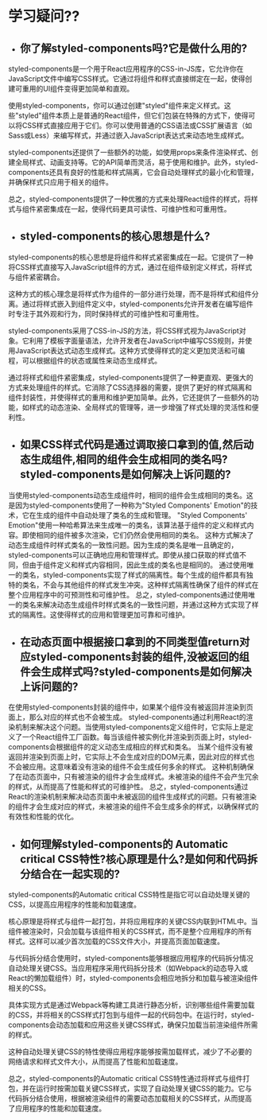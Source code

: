 # 学习疑问??

- ## 你了解styled-components吗?它是做什么用的?

styled-components是一个用于React应用程序的CSS-in-JS库，它允许你在JavaScript文件中编写CSS样式。它通过将组件和样式直接绑定在一起，使得创建可重用的UI组件变得更加简单和直观。

使用styled-components，你可以通过创建"styled"组件来定义样式。这些"styled"组件本质上是普通的React组件，但它们包装在特殊的方式下，使得可以将CSS样式直接应用于它们。你可以使用普通的CSS语法或CSS扩展语言（如Sass或Less）来编写样式，并通过嵌入JavaScript表达式来动态地生成样式。

styled-components还提供了一些额外的功能，如使用props来条件渲染样式、创建全局样式、动画支持等。它的API简单而灵活，易于使用和维护。此外，styled-components还具有良好的性能和样式隔离，它会自动处理样式的最小化和管理，并确保样式只应用于相关的组件。

总之，styled-components提供了一种优雅的方式来处理React组件的样式，将样式与组件紧密集成在一起，使得代码更具可读性、可维护性和可重用性。


- ## styled-components的核心思想是什么?

styled-components的核心思想是将组件和样式紧密集成在一起。它提供了一种将CSS样式直接写入JavaScript组件的方式，通过在组件级别定义样式，将样式与组件紧密耦合。

这种方式的核心理念是将样式作为组件的一部分进行处理，而不是将样式和组件分离。通过将样式嵌入到组件定义中，styled-components允许开发者在编写组件时专注于其外观和行为，同时保持样式的可维护性和可重用性。

styled-components采用了CSS-in-JS的方法，将CSS样式视为JavaScript对象。它利用了模板字面量语法，允许开发者在JavaScript中编写CSS规则，并使用JavaScript表达式动态生成样式。这种方式使得样式的定义更加灵活和可编程，可以根据组件的状态或属性来动态生成样式。

通过将样式和组件紧密集成，styled-components提供了一种更直观、更强大的方式来处理组件的样式。它消除了CSS选择器的需要，提供了更好的样式隔离和组件封装性，并使得样式的重用和维护更加简单。此外，它还提供了一些额外的功能，如样式的动态渲染、全局样式的管理等，进一步增强了样式处理的灵活性和便利性。

- ## 如果CSS样式代码是通过调取接口拿到的值,然后动态生成组件,相同的组件会生成相同的类名吗?styled-components是如何解决上诉问题的?

当使用styled-components动态生成组件时，相同的组件会生成相同的类名。这是因为styled-components使用了一种称为"Styled Components' Emotion"的技术，它在生成的组件中自动处理了类名的生成和管理。
"Styled Components' Emotion"使用一种哈希算法来生成唯一的类名，该算法基于组件的定义和样式内容。即使相同的组件被多次渲染，它们仍然会使用相同的类名。
这种方式解决了动态生成组件时样式类名的一致性问题。因为生成的类名是唯一且确定的，styled-components可以正确地应用和管理样式。即使从接口获取的样式值不同，但由于组件定义和样式内容相同，因此生成的类名也是相同的。
通过使用唯一的类名，styled-components实现了样式的隔离性。每个生成的组件都具有独特的类名，不会与其他组件的样式发生冲突。这种样式隔离性确保了组件的样式在整个应用程序中的可预测性和可维护性。
总之，styled-components通过使用唯一的类名来解决动态生成组件时样式类名的一致性问题，并通过这种方式实现了样式的隔离性。这使得样式的应用和管理更加可靠和可维护。

- ## 在动态页面中根据接口拿到的不同类型值return对应styled-components封装的组件,没被返回的组件会生成样式吗?styled-components是如何解决上诉问题的?

在使用styled-components封装的组件中，如果某个组件没有被返回并渲染到页面上，那么对应的样式也不会被生成。
styled-components通过利用React的渲染机制来解决这个问题。当使用styled-components定义组件时，它实际上是定义了一个React组件工厂函数。每当该组件被实例化并渲染到页面上时，styled-components会根据组件的定义动态生成相应的样式和类名。
当某个组件没有被返回并渲染到页面上时，它实际上不会生成对应的DOM元素，因此对应的样式也不会被应用。这意味着没有渲染的组件不会生成任何多余的样式。
这种机制确保了在动态页面中，只有被渲染的组件才会生成样式。未被渲染的组件不会产生冗余的样式，从而提高了性能和样式的可维护性。
总之，styled-components通过React的渲染机制来解决动态页面中未被返回的组件生成样式的问题。只有被渲染的组件才会生成对应的样式，未被渲染的组件不会生成多余的样式，以确保样式的有效性和性能的优化。

- ## 如何理解styled-components的 Automatic critical CSS特性?核心原理是什么?是如何和代码拆分结合在一起实现的?

styled-components的Automatic critical CSS特性是指它可以自动处理关键的CSS，以提高应用程序的性能和加载速度。

核心原理是将样式与组件一起打包，并将应用程序的关键CSS内联到HTML中。当组件被渲染时，只会加载与该组件相关的CSS样式，而不是整个应用程序的所有样式。这样可以减少首次加载的CSS文件大小，并提高页面加载速度。

与代码拆分结合使用时，styled-components能够根据应用程序的代码拆分情况自动处理关键CSS。当应用程序采用代码拆分技术（如Webpack的动态导入或React的懒加载组件）时，styled-components会相应地拆分和加载与被渲染组件相关的CSS。

具体实现方式是通过Webpack等构建工具进行静态分析，识别哪些组件需要加载的CSS，并将相关的CSS样式打包到与组件一起的代码包中。在运行时，styled-components会动态加载和应用这些关键CSS样式，确保只加载当前渲染组件所需的样式。

这种自动处理关键CSS的特性使得应用程序能够按需加载样式，减少了不必要的网络请求和样式文件大小，从而提高了性能和加载速度。

总之，styled-components的Automatic critical CSS特性通过将样式与组件打包，并在运行时按需加载关键CSS样式，实现了自动处理关键CSS的能力。它与代码拆分结合使用，根据被渲染组件的需要动态加载相关的CSS样式，从而提高了应用程序的性能和加载速度。
